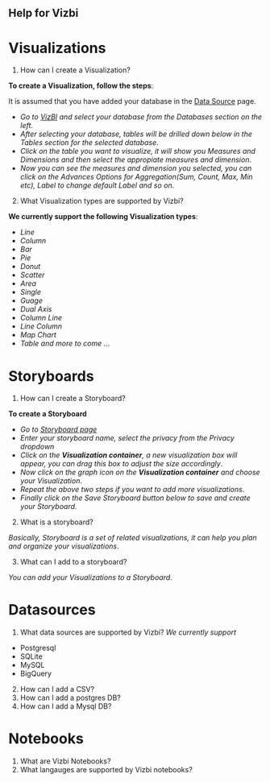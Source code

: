 Help for Vizbi
-----------------


Visualizations
=================

1. How can I create a Visualization?


  **To create a Visualization, follow the steps**:

  It is assumed that you have added your database in the [Data Source](http://app.vizbi.com/#!/add-database) page.

  - *Go to [VizBI](http://app.vizbi.com/) and select your database from the Databases section on the left*.
  - *After selecting your database, tables will be drilled down below in the Tables section for the selected database*.
  - *Click on the table you want to visualize, it will show you Measures and Dimensions and then select the appropiate measures and dimension*.
  - *Now you can see the measures and dimension you selected, you can click on the Advances Options for Aggregation(Sum, Count, Max, Min etc), Label to change default Label and so on*.
       
2. What Visualization types are supported by Vizbi?

  **We currently support the following Visualization types**: 
  
  - *Line*
  - *Column*
  - *Bar*
  - *Pie*
  - *Donut*
  - *Scatter*
  - *Area*
  - *Single*
  - *Guage*
  - *Dual Axis*
  - *Column Line*
  - *Line Column*
  - *Map Chart*
  - *Table*
  *and more to come* ...


Storyboards
=================

1. How can I create a Storyboard?

  **To create a Storyboard**

  - *Go to [Storyboard page](http://app.vizbi.com/#!/create-storyboard)*
  - *Enter your storyboard name, select the privacy from the Privacy dropdown*
  - *Click on the **Visualization container**, a new visualization box will appear, you can drag this box to adjust the size accordingly*.
  - *Now click on the graph icon on the **Visualization container** and choose your Visualization*.
  - *Repeat the above two steps if you want to add more visualizations*.
  - *Finally click on the Save Storyboard button below to save and create your Storyboard*.
 
2. What is a storyboard?

  *Basically, Storyboard is a set of related visualizations, it can help you plan and organize your visualizations*.
  
3. What can I add to a storyboard?

  *You can add your Visualizations to a Storyboard*.


Datasources
============

1. What data sources are supported by Vizbi?
  *We currently support*
  - Postgresql
  - SQLite
  - MySQL
  - BigQuery
  
2. How can I add a CSV?
3. How can I add a postgres DB?
4. How can I add a Mysql DB?

Notebooks
============

1. What are Vizbi Notebooks?
2. What langauges are supported by Vizbi notebooks?
